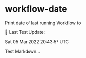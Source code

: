 # workflow-date
Print date of last running Workflow to 

🎉 Last Test Update: 
<!-- DEFAULT-TAG:START -->
Sat  05 Mar 2022  20:43:57 UTC
<!-- DEFAULT-TAG:END -->


Test Markdown...
